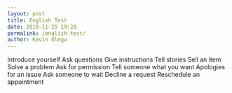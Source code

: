 ```yaml
--- 
layout: post 
title: English Test
date: 2018-11-25 19:28
permalink: /english-test/ 
author: Kevin Olega 
--- 
```



Introduce yourself 
Ask questions
Give instructions
Tell stories
Sell an item
Solve a problem 
Ask for permission 
Tell someone what you want 
Apologies for an issue
Ask someone to wait
Decline a request
Reschedule an appointment